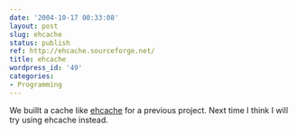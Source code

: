 ```yaml
---
date: '2004-10-17 00:33:08'
layout: post
slug: ehcache
status: publish
ref: http://ehcache.sourceforge.net/
title: ehcache
wordpress_id: '49'
categories:
- Programming
---
```


We buillt a cache like [ehcache](http://ehcache.sourceforge.net/) for a previous project.  Next time I think I will try using ehcache instead.
